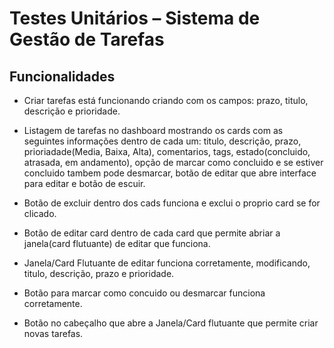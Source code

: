 # Testes Unitários – Sistema de Gestão de Tarefas

##  Funcionalidades

- Criar tarefas está funcionando criando com os campos: prazo, titulo, descrição e prioridade.

- Listagem de tarefas no dashboard mostrando os cards com as seguintes informações dentro de cada um: titulo, descrição, prazo, prioriadade(Media, Baixa, Alta), comentarios, tags, estado(concluido, atrasada, em andamento), opção de marcar como concluido e se estiver concluido tambem pode desmarcar, botão de editar que abre interface para editar e botão de escuir.

- Botão de excluir dentro dos cads funciona e exclui o proprio card se for clicado.

- Botão de editar card dentro de cada card que permite abriar a janela(card flutuante) de editar que funciona.

- Janela/Card Flutuante de editar funciona corretamente, modificando, titulo, descrição, prazo e prioridade.

- Botão para marcar como concuido ou desmarcar funciona corretamente.

- Botão no cabeçalho que abre a Janela/Card flutuante que permite criar novas tarefas.